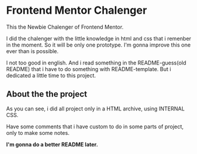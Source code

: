 # Frontend Mentor Chalenger

This the Newbie Chalenger of Frontend Mentor.

I did the chalenger with the little knowledge in html and css that i remenber in the moment. So it will be only one prototype. I'm gonna improve this one ever than is possible.

I not too good in english. And i read something in the README-guess(old README) that i have to do something with README-template. But i dedicated a little time to this project.

## About the the project

As you can see, i did all project only in a HTML archive, using INTERNAL CSS.

Have some comments that i have custom to do in some parts of project, only to make some notes.

**I'm gonna do a better README later.**